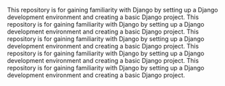 This repository is for gaining familiarity with Django by setting up a Django development environment and creating a basic Django project.
This repository is for gaining familiarity with Django by setting up a Django development environment and creating a basic Django project.
This repository is for gaining familiarity with Django by setting up a Django development environment and creating a basic Django project.
This repository is for gaining familiarity with Django by setting up a Django development environment and creating a basic Django project.
This repository is for gaining familiarity with Django by setting up a Django development environment and creating a basic Django project.